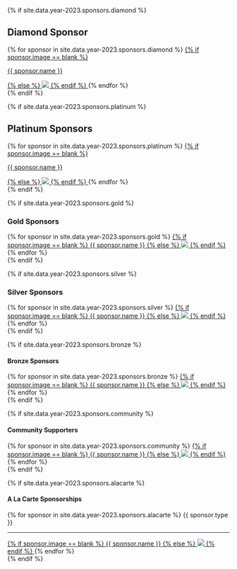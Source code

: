 {% if site.data.year-2023.sponsors.diamond %}
## Diamond Sponsor 
<div class="sponsor-tier">
  {% for sponsor in site.data.year-2023.sponsors.diamond %}
	<span class="sponsor diamond-sponsor">
	  <a href="{{ sponsor.url }}" title="{{ sponsor.name }}" target="_blank">
		{% if sponsor.image == blank %}
		  <p>{{ sponsor.name }}</p>
		{% else %} 
		  <img src="/assets/img/Sponsors/{{ sponsor.image }}"> 
		{% endif %}
	  </a>
	</span>
{% endfor %}
</div>
{% endif %}

{% if site.data.year-2023.sponsors.platinum %}
## Platinum Sponsors
<div class="sponsor-tier">
  {% for sponsor in site.data.year-2023.sponsors.platinum %}
	<span class="sponsor platinum-sponsor">
	  <a href="{{ sponsor.url }}" title="{{ sponsor.name }}" target="_blank">
		{% if sponsor.image == blank %}
		  <p>{{ sponsor.name }}</p>
		{% else %} 
		  <img src="/assets/img/Sponsors/{{ sponsor.image }}"> 
		{% endif %}
	  </a>
	</span>
{% endfor %}
</div>
{% endif %}

{% if site.data.year-2023.sponsors.gold %}
### Gold Sponsors 
<div class="sponsor-tier">
  {% for sponsor in site.data.year-2023.sponsors.gold %}
	  <span class="sponsor gold-sponsor">
		<a href="{{ sponsor.url }}" title="{{ sponsor.name }}" target="_blank">
		  {% if sponsor.image == blank %}
			<span>{{ sponsor.name }}</span>
		  {% else %} 
			<img src="/assets/img/Sponsors/{{ sponsor.image }}">
		  {% endif %}
		</a>
	  </span>
  {% endfor %}
</div>
{% endif %}

{% if site.data.year-2023.sponsors.silver %}
### Silver Sponsors
<div class="sponsor-tier">
  {% for sponsor in site.data.year-2023.sponsors.silver %}
	<span class="sponsor silver-sponsor">
	  <a href="{{ sponsor.url }}" title="{{ sponsor.name }}" target="_blank">
		{% if sponsor.image == blank %}
		  <span>{{ sponsor.name }}</span>
		{% else %} 
		  <img src="/assets/img/Sponsors/{{ sponsor.image }}"> 
		{% endif %}
	  </a>
	</span>
{% endfor %}
</div>
{% endif %}

{% if site.data.year-2023.sponsors.bronze %}
#### Bronze Sponsors
<div class="sponsor-tier">
  {% for sponsor in site.data.year-2023.sponsors.bronze %}
	<span class="sponsor bronze-sponsor">
	  <a href="{{ sponsor.url }}" title="{{ sponsor.name }}" target="_blank">
		{% if sponsor.image == blank %}
		  <span>{{ sponsor.name }}</span>
		{% else %} 
		  <img src="/assets/img/Sponsors/{{ sponsor.image }}"> 
		{% endif %}
	  </a>
	</span>
{% endfor %}
</div>
{% endif %}

{% if site.data.year-2023.sponsors.community %}
#### Community Supporters
<div class="sponsor-tier">
  {% for sponsor in site.data.year-2023.sponsors.community %}
	<span class="sponsor community-sponsor">
	  <a href="{{ sponsor.url }}" title="{{ sponsor.name }}" target="_blank">
		{% if sponsor.image == blank %}
		  <span>{{ sponsor.name }}</span>
		{% else %} 
		  <img src="/assets/img/Sponsors/{{ sponsor.image }}"> 
		{% endif %}
	  </a>
	</span>
{% endfor %}
</div>
{% endif %}

{% if site.data.year-2023.sponsors.alacarte %}
#### A La Carte Sponsorships
<div class="sponsor-tier">
  {% for sponsor in site.data.year-2023.sponsors.alacarte %}
	<span class="sponsor alacarte-sponsor">
	  <span>{{ sponsor.type }}</span>  <hr />
	  <a href="{{ sponsor.url }}" title="{{ sponsor.name }}" target="_blank">
		{% if sponsor.image == blank %}
		  <span>{{ sponsor.name }}</span>
		{% else %} 
		  <img src="/assets/img/Sponsors/{{ sponsor.image }}"> 
		{% endif %}
	  </a>
	</span>
{% endfor %}
</div>
{% endif %}
